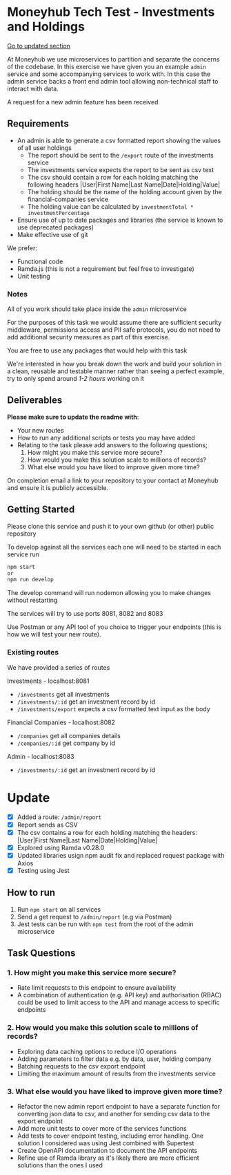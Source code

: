 # Moneyhub Tech Test - Investments and Holdings

[Go to updated section](#Update)

At Moneyhub we use microservices to partition and separate the concerns of the codebase. In this exercise we have given you an example `admin` service and some accompanying services to work with. In this case the admin service backs a front end admin tool allowing non-technical staff to interact with data.

A request for a new admin feature has been received

## Requirements

- An admin is able to generate a csv formatted report showing the values of all user holdings
    - The report should be sent to the `/export` route of the investments service
    - The investments service expects the report to be sent as csv text
    - The csv should contain a row for each holding matching the following headers
    |User|First Name|Last Name|Date|Holding|Value|
    - The holding should be the name of the holding account given by the financial-companies service
    - The holding value can be calculated by `investmentTotal * investmentPercentage`
- Ensure use of up to date packages and libraries (the service is known to use deprecated packages)
- Make effective use of git

We prefer:
- Functional code 
- Ramda.js (this is not a requirement but feel free to investigate)
- Unit testing

### Notes
All of you work should take place inside the `admin` microservice

For the purposes of this task we would assume there are sufficient security middleware, permissions access and PII safe protocols, you do not need to add additional security measures as part of this exercise.

You are free to use any packages that would help with this task

We're interested in how you break down the work and build your solution in a clean, reusable and testable manner rather than seeing a perfect example, try to only spend around *1-2 hours* working on it

## Deliverables
**Please make sure to update the readme with**:

- Your new routes
- How to run any additional scripts or tests you may have added
- Relating to the task please add answers to the following questions;
    1. How might you make this service more secure?
    2. How would you make this solution scale to millions of records?
    3. What else would you have liked to improve given more time?
  

On completion email a link to your repository to your contact at Moneyhub and ensure it is publicly accessible.

## Getting Started

Please clone this service and push it to your own github (or other) public repository

To develop against all the services each one will need to be started in each service run

```bash
npm start
or
npm run develop
```

The develop command will run nodemon allowing you to make changes without restarting

The services will try to use ports 8081, 8082 and 8083

Use Postman or any API tool of you choice to trigger your endpoints (this is how we will test your new route).

### Existing routes
We have provided a series of routes 

Investments - localhost:8081
- `/investments` get all investments
- `/investments/:id` get an investment record by id
- `/investments/export` expects a csv formatted text input as the body

Financial Companies - localhost:8082
- `/companies` get all companies details
- `/companies/:id` get company by id

Admin - localhost:8083
- `/investments/:id` get an investment record by id


# Update
- [x] Added a route: `/admin/report`
- [x] Report sends as CSV
- [x] The csv contains a row for each holding matching the headers:
    |User|First Name|Last Name|Date|Holding|Value|
- [x] Explored using Ramda v0.28.0
- [x] Updated libraries usign npm audit fix and replaced request package with Axios
- [x] Testing using Jest

## How to run
1. Run `npm start` on all services
2. Send a get request to `/admin/report` (e.g via Postman)
3. Jest tests can be run with `npm test` from the root of the admin microservice

## Task Questions
### 1. How might you make this service more secure?
- Rate limit requests to this endpoint to ensure availability
- A combination of authentication (e.g. API key) and authorisation (RBAC) could be used to limit access to the API and manage access to specific endpoints

### 2. How would you make this solution scale to millions of records?
- Exploring data caching options to reduce I/O operations
- Adding parameters to filter data e.g. by data, user, holding company
- Batching requests to the csv export endpoint
- Limiting the maximum amount of results from the investments service

### 3. What else would you have liked to improve given more time?
- Refactor the new admin report endpoint to have a separate function for converting json data to csv, and another for sending csv data to the export endpoint
- Add more unit tests to cover more of the services functions
- Add tests to cover endpoint testing, including error handling. One solution I considered was using Jest combined with Supertest
- Create OpenAPI documentation to document the API endpoints
- Refine use of Ramda library as it's likely there are more efficient solutions than the ones I used